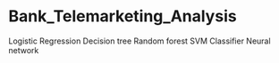 # Bank_Telemarketing_Analysis

Logistic Regression
Decision tree
Random forest
SVM Classifier
Neural network
